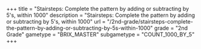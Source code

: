 +++
title = "Stairsteps: Complete the pattern by adding or subtracting by 5's, within 1000"
description = "Stairsteps: Complete the pattern by adding or subtracting by 5's, within 1000"
url = "/2nd-grade/stairsteps-complete-the-pattern-by-adding-or-subtracting-by-5s-within-1000"
grade = "2nd Grade"
gametype = "BRIX_MASTER"
subgametype = "COUNT_1000_BY_5"
+++